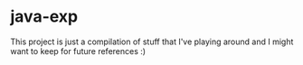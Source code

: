 # java-exp

This project is just a compilation of stuff that I've playing around and I might want to keep for future references :)
